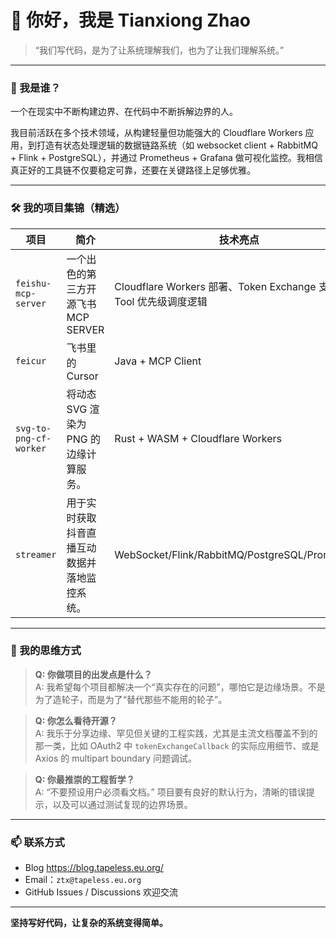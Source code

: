 # 👋 你好，我是 Tianxiong Zhao

> “我们写代码，是为了让系统理解我们，也为了让我们理解系统。”

---

### 🧭 我是谁？

一个在现实中不断构建边界、在代码中不断拆解边界的人。

我目前活跃在多个技术领域，从构建轻量但功能强大的 Cloudflare Workers 应用，到打造有状态处理逻辑的数据链路系统（如 websocket client + RabbitMQ + Flink + PostgreSQL），并通过 Prometheus + Grafana 做可视化监控。我相信真正好的工具链不仅要稳定可靠，还要在关键路径上足够优雅。

---

### 🛠️ 我的项目集锦（精选）

| 项目 | 简介 | 技术亮点 |
|------|------|---------|
| `feishu-mcp-server` | 一个出色的第三方开源飞书MCP SERVER | Cloudflare Workers 部署、Token Exchange 支持、Tool 优先级调度逻辑 |
| `feicur` | 飞书里的Cursor | Java + MCP Client |
| `svg-to-png-cf-worker` | 将动态 SVG 渲染为 PNG 的边缘计算服务。 | Rust + WASM + Cloudflare Workers |
| `streamer` | 用于实时获取抖音直播互动数据并落地监控系统。 | WebSocket/Flink/RabbitMQ/PostgreSQL/Prometheus |


---

### 🧠 我的思维方式

> **Q: 你做项目的出发点是什么？**  
> A: 我希望每个项目都解决一个“真实存在的问题”，哪怕它是边缘场景。不是为了造轮子，而是为了“替代那些不能用的轮子”。

> **Q: 你怎么看待开源？**  
> A: 我乐于分享边缘、罕见但关键的工程实践，尤其是主流文档覆盖不到的那一类，比如 OAuth2 中 `tokenExchangeCallback` 的实际应用细节、或是 Axios 的 multipart boundary 问题调试。

> **Q: 你最推崇的工程哲学？**  
> A: “不要预设用户必须看文档。” 项目要有良好的默认行为，清晰的错误提示，以及可以通过测试复现的边界场景。

---

### 📫 联系方式

- Blog https://blog.tapeless.eu.org/
- Email：`ztx@tapeless.eu.org`
- GitHub Issues / Discussions 欢迎交流

---

**坚持写好代码，让复杂的系统变得简单。**

